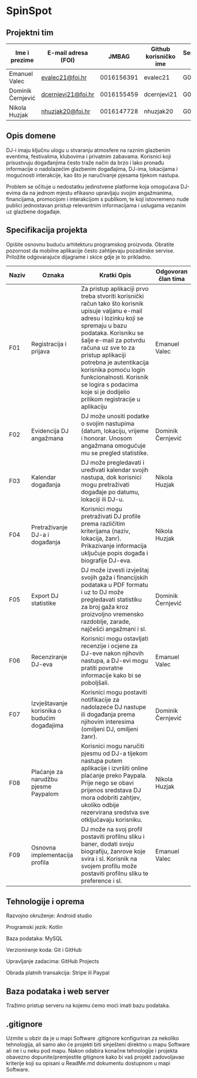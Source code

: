 # SpinSpot

## Projektni tim 

Ime i prezime | E-mail adresa (FOI) | JMBAG | Github korisničko ime | Seminarska grupa 
------------  | ------------------- | ----- | ----------------------| ----------------
Emanuel Valec | evalec21@foi.hr | 0016156391 | evalec21 | G02 
Dominik Černjević | dcernjevi21@foi.hr | 0016155459 | dcernjevi21 | G02 
Nikola Huzjak | nhuzjak20@foi.hr | 0016147728 | nhuzjak20 | G02 


## Opis domene 

DJ-i imaju ključnu ulogu u stvaranju atmosfere na raznim glazbenim eventima, festivalima, klubovima i privatnim zabavama. Korisnici koji prisustvuju događanjima često traže način da brzo i lako pronađu informacije o nadolazećim glazbenim događajima, DJ-ima, lokacijama i mogućnosti interakcije, kao što je naručivanje pjesama tijekom nastupa. 
 
Problem se očituje u nedostatku jedinstvene platforme koja omogućava DJ-evima da na jednom mjestu efikasno upravljaju svojim angažmanima, financijama, promocijom i interakcijom s publikom, te koji istovremeno nude publici jednostavan pristup relevantnim informacijama i uslugama vezanim uz glazbene događaje. 


## Specifikacija projekta 

Opišite osnovnu buduću arhitekturu programskog proizvoda. Obratite pozornost da mobilne aplikacije često zahtijevaju pozadinske servise. Priložite odgovarajuće dijagrame i skice gdje je to prikladno.  

| Naziv      | Oznaka | Kratki Opis | Odgovoran član tima |
| ----------- | ----------- | ----| ---------------------|
| F01      | Registracija i prijava | Za pristup aplikaciji prvo treba stvoriti korisnički račun tako što korisnik upisuje valjanu e-mail adresu i lozinku koji se spremaju u bazu podataka. Korisniku se šalje e-mail za potvrdu računa uz sve to za pristup aplikaciji potrebna je autentikacija korisnika pomoću login funkcionalnosti. Korisnik se logira s podacima koje si je dodijelio prilikom registracije u aplikaciju | Emanuel Valec |
| F02  | Evidencija DJ angažmana | DJ može unositi podatke o svojim nastupima (datum, lokaciju, vrijeme i honorar. Unosom angažmana omogućuje mu se pregled statistike. | Dominik Černjević |
| F03| Kalendar događanja | DJ može pregledavati i uređivati kalendar svojih nastupa, dok korisnici mogu pretraživati događaje po datumu, lokaciji ili DJ-u. | Nikola Huzjak |
| F04| Pretraživanje DJ-a i događanja | Korisnici mogu pretraživati DJ profile prema različitim kriterijama (naziv, lokacija, žanr). Prikazivanje informacija uključuje popis događa i biografije DJ-eva. | Nikola Huzjak |
| F05| Export DJ statistike | DJ može izvesti izvještaj svojih gaža i financijskih podataka u PDF formatu i uz to DJ može pregledavati statistiku za broj gaža kroz proizvoljno vremensko razdoblje, zarade, najčešći angažmani i sl. | Dominik Černjević |
| F06 | Recenziranje DJ-eva | Korisnici mogu ostavljati recenzije i ocjene za DJ-eve nakon njihovih nastupa, a DJ-evi mogu pratiti povratne informacije kako bi se poboljšali.| Emanuel Valec |
| F07 | Izvještavanje korisnika o budućim događajima | Korisnici mogu postaviti notifikacije za nadolazeće DJ nastupe ili događanja prema njihovim interesima (omiljeni DJ, omiljeni žanr). | Dominik Černjević |
| F08 | Plaćanje za narudžbu pjesme Paypalom | Korisnici mogu naručiti pjesmu od DJ-a tijekom nastupa putem aplikacije i izvršiti online plaćanje preko Paypala. Prije nego se obavi prijenos sredstava DJ mora odobriti zahtjev, ukoliko odbije rezervirana sredstva sve otključavaju korisniku. | Nikola Huzjak |
| F09 | Osnovna implementacija profila | DJ može na svoj profil postaviti profilnu sliku i baner, dodati svoju biografiju, žanrove koje svira i sl. Korisnik na svojem profilu može postaviti profilnu sliku te preference i sl. | Emanuel Valec |


## Tehnologije i oprema 

Razvojno okruženje: Android studio

Programski jezik: Kotlin

Baza podataka: MySQL

Verzioniranje koda: Git i GitHub

Upravljanje zadacima: GitHub Projects

Obrada platnih transakcija: Stripe ili Paypal

 

## Baza podataka i web server 

Tražimo pristup serveru na kojemu ćemo moći imati bazu podataka.

## .gitignore 

Uzmite u obzir da je u mapi Software .gitignore konfiguriran za nekoliko tehnologija, ali samo ako će projekti biti smješteni direktno u mapu Software ali ne i u neku pod mapu. Nakon odabira konačne tehnologije i projekta obavezno dopunite/premjestite gitignore kako bi vaš projekt zadovoljavao kriterije koji su opisani u ReadMe.md dokumentu dostupnom u mapi Software. 
